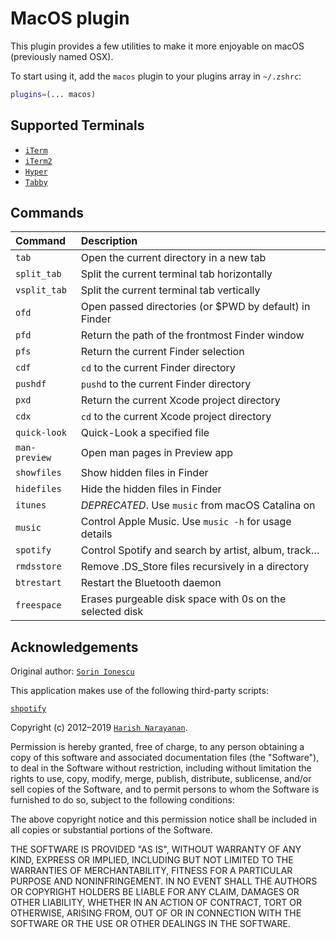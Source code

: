 # MacOS plugin

This plugin provides a few utilities to make it more enjoyable on macOS
(previously named OSX).

To start using it, add the `macos` plugin to your plugins array in `~/.zshrc`:

```zsh
plugins=(... macos)
```

## Supported Terminals

-   [`iTerm`](https://iterm.sourceforge.net/)
-   [`iTerm2`](https://iterm2.com/)
-   [`Hyper`](https://hyper.is/)
-   [`Tabby`](https://tabby.sh/)

## Commands

| Command       | Description                                              |
| :------------ | :------------------------------------------------------- |
| `tab`         | Open the current directory in a new tab                  |
| `split_tab`   | Split the current terminal tab horizontally              |
| `vsplit_tab`  | Split the current terminal tab vertically                |
| `ofd`         | Open passed directories (or $PWD by default) in Finder   |
| `pfd`         | Return the path of the frontmost Finder window           |
| `pfs`         | Return the current Finder selection                      |
| `cdf`         | `cd` to the current Finder directory                     |
| `pushdf`      | `pushd` to the current Finder directory                  |
| `pxd`         | Return the current Xcode project directory               |
| `cdx`         | `cd` to the current Xcode project directory              |
| `quick-look`  | Quick-Look a specified file                              |
| `man-preview` | Open man pages in Preview app                            |
| `showfiles`   | Show hidden files in Finder                              |
| `hidefiles`   | Hide the hidden files in Finder                          |
| `itunes`      | _DEPRECATED_. Use `music` from macOS Catalina on         |
| `music`       | Control Apple Music. Use `music -h` for usage details    |
| `spotify`     | Control Spotify and search by artist, album, track…      |
| `rmdsstore`   | Remove .DS_Store files recursively in a directory        |
| `btrestart`   | Restart the Bluetooth daemon                             |
| `freespace`   | Erases purgeable disk space with 0s on the selected disk |

## Acknowledgements

Original author: [`Sorin Ionescu`](HTTPS://GitHub.Com/sorin-ionescu)

This application makes use of the following third-party scripts:

[`shpotify`](HTTPS://GitHub.Com/hnarayanan/shpotify)

Copyright (c) 2012–2019 [`Harish Narayanan`](https://harishnarayanan.org/).

Permission is hereby granted, free of charge, to any person obtaining a copy of
this software and associated documentation files (the "Software"), to deal in
the Software without restriction, including without limitation the rights to
use, copy, modify, merge, publish, distribute, sublicense, and/or sell copies of
the Software, and to permit persons to whom the Software is furnished to do so,
subject to the following conditions:

The above copyright notice and this permission notice shall be included in all
copies or substantial portions of the Software.

THE SOFTWARE IS PROVIDED "AS IS", WITHOUT WARRANTY OF ANY KIND, EXPRESS OR
IMPLIED, INCLUDING BUT NOT LIMITED TO THE WARRANTIES OF MERCHANTABILITY, FITNESS
FOR A PARTICULAR PURPOSE AND NONINFRINGEMENT. IN NO EVENT SHALL THE AUTHORS OR
COPYRIGHT HOLDERS BE LIABLE FOR ANY CLAIM, DAMAGES OR OTHER LIABILITY, WHETHER
IN AN ACTION OF CONTRACT, TORT OR OTHERWISE, ARISING FROM, OUT OF OR IN
CONNECTION WITH THE SOFTWARE OR THE USE OR OTHER DEALINGS IN THE SOFTWARE.
